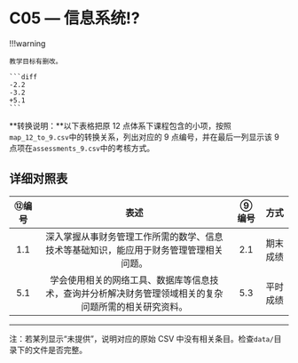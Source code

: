 # C05 — 信息系统:interrobang:

!!!warning

    教学目标有删改。

    ```diff
    -2.2
    -3.2
    +5.1
    ```

**转换说明：**以下表格把原 12 点体系下课程包含的小项，按照`map_12_to_9.csv`中的转换关系，列出对应的 9 点编号，并在最后一列显示该 9 点项在`assessments_9.csv`中的考核方式。

## 详细对照表

| ⑫编号 | 表述 | ⑨编号 | 方式 |
|:---:|:---:|:---:|:---:|
| 1.1 | 深入掌握从事财务管理工作所需的数学、信息技术等基础知识，能应用于财务管理管理相关问题。 | 2.1 | 期末成绩 |
| 5.1 | 学会使用相关的网络工具、数据库等信息技术，查询并分析解决财务管理领域相关的复杂问题所需的相关研究资料。 | 5.3 | 平时成绩 |

---

注：若某列显示“未提供”，说明对应的原始 CSV 中没有相关条目。检查`data/`目录下的文件是否完整。
